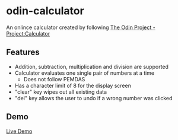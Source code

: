 # odin-calculator
An onlince calculator created by following [The Odin Project - Project:Calculator](#https://www.theodinproject.com/lessons/foundations-calculator)


## Features
* Addition, subtraction, multiplication and division are supported
* Calculator evaluates one single pair of numbers at a time
    * Does not follow PEMDAS
* Has a character limit of 8 for the display screen
* "clear" key wipes out all existing data
* "del" key allows the user to undo if a wrong number was clicked

## Demo
[Live Demo](https://pruelas.github.io/odin-calculator/)